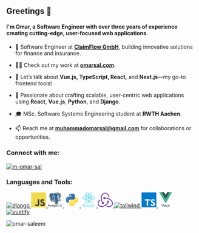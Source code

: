 <h2 align="left">Greetings 👋</h2>
<h4 align="left">I'm Omar, a Software Engineer with over three years of experience creating cutting-edge, user-focused web applications.</h4>

- 🔭 Software Engineer at [**ClaimFlow GmbH**](https://en.claimflow.de/), building innovative solutions for finance and insurance.

- 👨‍💻 Check out my work at [**omarsal.com**](https://omarsal.com).

- 💬 Let’s talk about **Vue.js, TypeScript, React,** and **Next.js**—my go-to frontend tools!

- 🌱 Passionate about crafting scalable, user-centric web applications using **React**, **Vue.js**, **Python**, and **Django**.

- 🎓 MSc. Software Systems Engineering student at **RWTH Aachen**.

- 📫 Reach me at **muhammadomarsal@gmail.com** for collaborations or opportunities.

<h3 align="left">Connect with me:</h3>
<p align="left">
<a href="https://linkedin.com/in/m-omar-sal" target="blank"><img align="center" src="https://raw.githubusercontent.com/rahuldkjain/github-profile-readme-generator/master/src/images/icons/Social/linked-in-alt.svg" alt="m-omar-sal" height="30" width="40" /></a>
</p>

<h3 align="left">Languages and Tools:</h3>
<p align="left"> <a href="https://www.djangoproject.com/" target="_blank" rel="noreferrer"> <img src="https://cdn.worldvectorlogo.com/logos/django.svg" alt="django" width="40" height="40"/> </a> <a href="https://developer.mozilla.org/en-US/docs/Web/JavaScript" target="_blank" rel="noreferrer"> <img src="https://raw.githubusercontent.com/devicons/devicon/master/icons/javascript/javascript-original.svg" alt="javascript" width="40" height="40"/> </a> <a href="https://www.postgresql.org" target="_blank" rel="noreferrer"> <img src="https://raw.githubusercontent.com/devicons/devicon/master/icons/postgresql/postgresql-original-wordmark.svg" alt="postgresql" width="40" height="40"/> </a> <a href="https://www.python.org" target="_blank" rel="noreferrer"> <img src="https://raw.githubusercontent.com/devicons/devicon/master/icons/python/python-original.svg" alt="python" width="40" height="40"/> </a> <a href="https://reactjs.org/" target="_blank" rel="noreferrer"> <img src="https://raw.githubusercontent.com/devicons/devicon/master/icons/react/react-original-wordmark.svg" alt="react" width="40" height="40"/> </a> <a href="https://redux.js.org" target="_blank" rel="noreferrer"> <img src="https://raw.githubusercontent.com/devicons/devicon/master/icons/redux/redux-original.svg" alt="redux" width="40" height="40"/> </a> <a href="https://tailwindcss.com/" target="_blank" rel="noreferrer"> <img src="https://www.vectorlogo.zone/logos/tailwindcss/tailwindcss-icon.svg" alt="tailwind" width="40" height="40"/> </a> <a href="https://www.typescriptlang.org/" target="_blank" rel="noreferrer"> <img src="https://raw.githubusercontent.com/devicons/devicon/master/icons/typescript/typescript-original.svg" alt="typescript" width="40" height="40"/> </a> <a href="https://vuejs.org/" target="_blank" rel="noreferrer"> <img src="https://raw.githubusercontent.com/devicons/devicon/master/icons/vuejs/vuejs-original-wordmark.svg" alt="vuejs" width="40" height="40"/> </a> <a href="https://vuetifyjs.com/en/" target="_blank" rel="noreferrer"> <img src="https://bestofjs.org/logos/vuetify.svg" alt="vuetify" width="40" height="40"/> </a> </p>

<p align="left"> <img src="https://komarev.com/ghpvc/?username=omar-saleem&label=Profile%20views&color=0e75b6&style=flat" alt="omar-saleem" /> </p>

